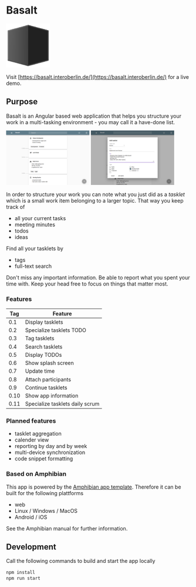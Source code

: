 # Basalt

[![Basal logo](https://github.com/florianschwanz/basalt-ng/blob/master/src/assets/logos/logo-144x144.png)](https://github.com/florianschwanz/basalt-ng/blob/master/src/assets/logos/logo-144x144.png)

Visit [https://basalt.interoberlin.de/](https://basalt.interoberlin.de/) for a live demo.

## Purpose

Basalt is an Angular based web application that helps you structure your work in a multi-tasking environment - you may call it a have-done list.

<img src="https://github.com/florianschwanz/basalt-ng/blob/master/doc/screenshots/01-overview.png" alt="Screenshot overview" height=45% width=45% /> <img src="https://github.com/florianschwanz/basalt-ng/blob/master/doc/screenshots/04-add.png" alt="Screenshot add" height=45% width=45% />

In order to structure your work you can note what you just did as a _tasklet_ which is a small work item belonging to a larger topic. That way you keep track of
* all your current tasks
* meeting minutes
* todos
* ideas

Find all your tasklets by
* tags
* full-text search

Don't miss any important information. Be able to report what you spent your time with. Keep your head free to focus on things that matter most.

### Features

| Tag       | Feature         |
| ------------- |-------------|
| 0.1 | Display tasklets |
| 0.2 | Specialize tasklets TODO |
| 0.3 | Tag tasklets |
| 0.4 | Search tasklets |
| 0.5 | Display TODOs |
| 0.6 | Show splash screen |
| 0.7 | Update time |
| 0.8 | Attach participants |
| 0.9 | Continue tasklets |
| 0.10 | Show app information |
| 0.11 | Specialize tasklets daily scrum |

### Planned features

* tasklet aggregation
* calender view
* reporting by day and by week
* multi-device synchronization
* code snippet formatting

### Based on Amphibian

This app is powered by the [Amphibian app template](https://github.com/florianschwanz/amphibian).
Therefore it can be built for the following plattforms

* web
* Linux / Windows / MacOS
* Android / iOS

See the Amphibian manual for further information.

## Development

Call the following commands to build and start the app locally
```
npm install
npm run start
```
